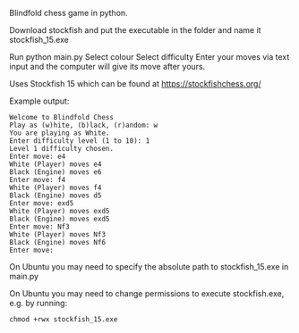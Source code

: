 Blindfold chess game in python.

Download stockfish and put the executable in the folder and name it stockfish_15.exe

Run python main.py
Select colour
Select difficulty
Enter your moves via text input and the computer will give its move after yours.

Uses Stockfish 15 which can be found at https://stockfishchess.org/

Example output:

    Welcome to Blindfold Chess
    Play as (w)hite, (b)lack, (r)andom: w
    You are playing as White.
    Enter difficulty level (1 to 10): 1
    Level 1 difficulty chosen.
    Enter move: e4
    White (Player) moves e4
    Black (Engine) moves e6
    Enter move: f4
    White (Player) moves f4
    Black (Engine) moves d5
    Enter move: exd5
    White (Player) moves exd5
    Black (Engine) moves exd5
    Enter move: Nf3
    White (Player) moves Nf3
    Black (Engine) moves Nf6
    Enter move:
    
On Ubuntu you may need to specify the absolute path to stockfish_15.exe in main.py

On Ubuntu you may need to change permissions to execute stockfish.exe, e.g. by running: 

```
chmod +rwx stockfish_15.exe
```

